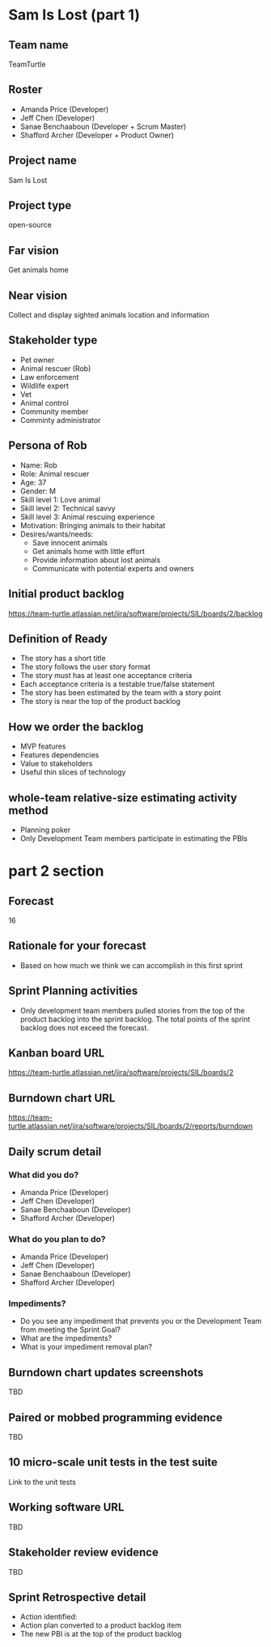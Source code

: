 # Sam Is Lost (part 1)

## Team name
TeamTurtle
## Roster
* Amanda Price (Developer)
* Jeff Chen (Developer)
* Sanae Benchaaboun (Developer + Scrum Master)
* Shafford Archer (Developer + Product Owner)
## Project name
Sam Is Lost
## Project type
open-source 
## Far vision
Get animals home
## Near vision
Collect and display sighted animals location and information 
## Stakeholder type
* Pet owner
* Animal rescuer (Rob)
* Law enforcement 
* Wildlife expert 
* Vet
* Animal control 
* Community member
* Comminty administrator
## Persona of Rob
* Name: Rob 
* Role: Animal rescuer
* Age: 37
* Gender: M
* Skill level 1: Love animal 
* Skill level 2: Technical savvy
* Skill level 3: Animal rescuing experience 
* Motivation: Bringing animals to their habitat 
* Desires/wants/needs: 
  * Save innocent animals
  * Get animals home with little effort
  * Provide information about lost animals 
  * Communicate with potential experts and owners 
## Initial product backlog 
https://team-turtle.atlassian.net/jira/software/projects/SIL/boards/2/backlog

## Definition of Ready
* The story has a short title 
* The story follows the user story format 
* The story must has at least one acceptance criteria 
* Each acceptance criteria is a testable true/false statement 
* The story has been estimated by the team with a story point
* The story is near the top of the product backlog 

## How we order the backlog
* MVP features 
* Features dependencies 
* Value to stakeholders 
* Useful thin slices of technology 

## whole-team relative-size estimating activity method
* Planning poker
* Only Development Team members participate in estimating the PBIs

# part 2 section
## Forecast 
16
## Rationale for your forecast
* Based on how much we think we can accomplish in this first sprint 
## Sprint Planning activities
* Only development team members pulled stories from the top of the product backlog into the sprint backlog. The total points of the sprint backlog does not exceed the forecast. 
## Kanban board URL
https://team-turtle.atlassian.net/jira/software/projects/SIL/boards/2
## Burndown chart URL
https://team-turtle.atlassian.net/jira/software/projects/SIL/boards/2/reports/burndown
## Daily scrum detail
### What did you do?
* Amanda Price (Developer)
* Jeff Chen (Developer)
* Sanae Benchaaboun (Developer)
* Shafford Archer (Developer)
### What do you plan to do?
* Amanda Price (Developer)
* Jeff Chen (Developer)
* Sanae Benchaaboun (Developer)
* Shafford Archer (Developer)
### Impediments?
* Do you see any impediment that prevents you or the Development Team from meeting the Sprint Goal? 
* What are the impediments?
* What is your impediment removal plan?
## Burndown chart updates screenshots 
TBD
## Paired or mobbed programming evidence 
TBD
## 10 micro-scale unit tests in the test suite 
Link to the unit tests 
## Working software URL
TBD
## Stakeholder review evidence
TBD
## Sprint Retrospective detail 
* Action identified: 
* Action plan converted to a product backlog item 
* The new PBI is at the top of the product backlog 
